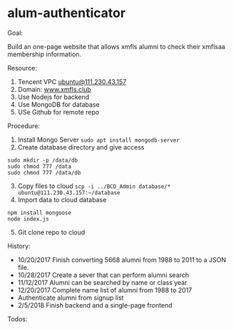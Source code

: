 # alum-authenticator

Goal:

Build an one-page website that allows xmfls alumni to check their xmflsaa membership information.

Resource:

1. Tencent VPC ubuntu@111.230.43.157
2. Domain: www.xmfls.club
3. Use Nodejs for backend
4. Use MongoDB for database
5. USe Github for remote repo 

Procedure:

1. Install Mongo Server `sudo apt install mongodb-server`
2. Create database directory and give access 
```
sudo mkdir -p /data/db
sudo chmod 777 /data
sudo chmod 777 /data/db
```
3. Copy files to cloud `scp -i ../BCD_Admin database/* ubuntu@111.230.43.157:~/database`
4. Import data to cloud database 
```
npm install mongoose
node index.js
```
5. Git clone repo to cloud


History:

* 10/20/2017 Finish converting 5668 alumni from 1988 to 2011 to a JSON file.
* 10/28/2017 Create a sever that can perform alumni search
* 11/12/2017 Alumni can be searched by name or class year
* 12/20/2017 Complete name list of alumni from 1988 to 2017
* Authenticate alumni from signup list
* 2/5/2018 Finish backend and a single-page frontend

Todos: